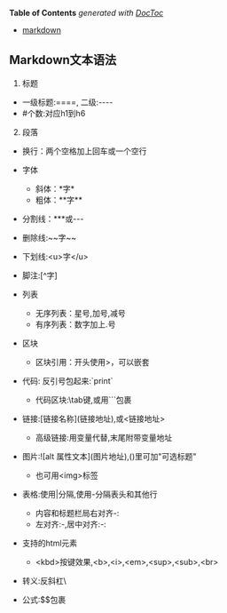 <!-- START doctoc generated TOC please keep comment here to allow auto update -->
<!-- DON'T EDIT THIS SECTION, INSTEAD RE-RUN doctoc TO UPDATE -->
**Table of Contents**  *generated with [DocToc](https://github.com/thlorenz/doctoc)*

- [markdown](#markdown)

<!-- END doctoc generated TOC please keep comment here to allow auto update -->

## Markdown文本语法

1. 标题
  * 一级标题:====, 二级:----
  * \#个数:对应h1到h6
2. 段落
  * 换行：两个空格加上回车或一个空行
   * 字体
   		* 斜体：\*字\* 
    	* 粗体：\*\*字**
  * 分割线：***或---
  * 删除线:\~~字~~
  * 下划线:\<u>字<\/u>
  * 脚注:\[^字]

* 列表

  * 无序列表：星号,加号,减号
  * 有序列表：数字加上.号

* 区块

  * 区块引用：开头使用>，可以嵌套

* 代码: 反引号包起来:\`print`

  * 代码区块:\tab键,或用```包裹

* 链接:\[链接名称](链接地址),或<链接地址>

  * 高级链接:用变量代替,末尾附带变量地址

* 图片:\!\[alt 属性文本](图片地址),()里可加"可选标题"

  * 也可用\<img>标签

* 表格:使用|分隔,使用-分隔表头和其他行

  * 内容和标题栏局右对齐-:
  * 左对齐:-,居中对齐:-:

* 支持的html元素
	* \<kbd>按键效果,\<b>,\<i>,\<em>,\<sup>,\<sub>,\<br>

* 转义:反斜杠\

* 公式:$$包裹